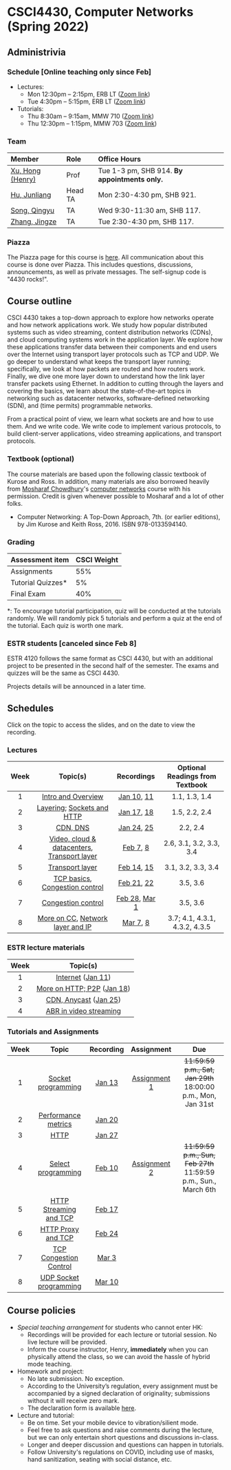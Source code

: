# CSCI4430, Computer Networks (Spring 2022)

## Administrivia

### Schedule [Online teaching only since Feb]
- Lectures: 
  * Mon 12:30pm – 2:15pm, ERB LT ([Zoom link](https://cuhk.zoom.us/j/92811984025?pwd=eGE4Um5SV0Nwd3RJTlh2WmFpV2wzdz09))
  * Tue 4:30pm – 5:15pm, ERB LT ([Zoom link](https://cuhk.zoom.us/j/95299586369?pwd=N2RnM3h6VkJlTG1ncVZHMEFsa0laUT09))
- Tutorials:
  * Thu 8:30am – 9:15am, MMW 710 ([Zoom link](https://cuhk.zoom.us/j/94590014376?pwd=NDdlRzVDQW9oQURyMU5ESTJEUHh3Zz09))
  * Thu 12:30pm – 1:15pm, MMW 703 ([Zoom link](https://cuhk.zoom.us/j/94590014376?pwd=NDdlRzVDQW9oQURyMU5ESTJEUHh3Zz09))

### Team
| Member | Role | Office Hours |
| :---------------- | :--- | :----------- |
| [Xu, Hong (Henry)](https://henryhxu.github.io/) | Prof | Tue 1-3 pm, SHB 914. **By appointments only.** |
| [Hu, Junliang](mailto:jlhu@cse.cuhk.edu.hk) | Head TA | Mon 2:30-4:30 pm, SHB 921. |
| [Song, Qingyu](mailto:qysong21@cse.cuhk.edu.hk) | TA | Wed 9:30-11:30 am, SHB 117. |
| [Zhang, Jingze](mailto:zhang_jing_ze@link.cuhk.edu.hk) | TA | Tue 2:30-4:30 pm, SHB 117. |

### Piazza
The Piazza page for this course is [here](https://piazza.com/cuhk.edu.hk/spring2022/csci4430).
All communication about this course is done over Piazza. This includes questions, discussions, announcements, as well as private messages. 
The self-signup code is "4430 rocks!".

## Course outline
CSCI 4430 takes a top-down approach to explore how networks operate and how network applications work. We study how popular distributed systems such as video streaming, content distribution networks (CDNs), and cloud computing systems work in the application layer. We explore how these applications transfer data between their components and end users over the Internet using transport layer protocols such as TCP and UDP. We go deeper to understand what keeps the transport layer running; specifically, we look at how packets are routed and how routers work. Finally, we dive one more layer down to understand how the link layer transfer packets using Ethernet. In addition to cutting through the layers and covering the basics, we learn about the state-of-the-art topics in networking such as datacenter networks, software-defined networking (SDN), and (time permits) programmable networks.

From a practical point of view, we learn what sockets are and how to use them. And we write code. We write code to implement various protocols, to build client-server applications, video streaming applications, and transport protocols.

### Textbook (optional)
The course materials are based upon the following classic textbook of Kurose and Ross. In addition, many materials are also borrowed heavily from [Mosharaf Chowdhury](http://www.mosharaf.com/)'s [computer networks](https://github.com/mosharaf/eecs489) course with his permission. Credit is given whenever possible to Mosharaf and a lot of other folks.
- Computer Networking: A Top-Down Approach, 7th. (or earlier editions), by Jim Kurose and Keith Ross, 2016. ISBN 978-0133594140.

### Grading
| Assessment item | CSCI Weight 
| :---------------- | :--- | 
| Assignments | 55% | 
| Tutorial Quizzes* | 5% |
| Final Exam | 40% | 

\*: To encourage tutorial participation, quiz will be conducted at the tutorials randomly. We will randomly pick 5 tutorials and perform a quiz at the end of the tutorial. Each quiz is worth one mark.

### ESTR students [canceled since Feb 8]
ESTR 4120 follows the same format as CSCI 4430, but with an additional project to be presented in the second half of the semester. The exams and quizzes will be the same as CSCI 4430.

Projects details will be announced in a later time.

## Schedules
Click on the topic to access the slides, and on the date to view the recording. 

### Lectures
| Week | Topic(s) | Recordings | Optional Readings from Textbook |
| :-----------: | :-----------------: | :------------: | :------------: | 
| 1 | [Intro and Overview](lecture/lec1.pptx) | [Jan 10](https://cuhk.zoom.us/rec/share/GMBuuyiGyLKiHf_dbTPYC1KZXTIFAOdwfq7bcpUrsU-QyzugFh0g9iMErY3SsSrW.YS3CeSVtEPexD0F1), [11](https://cuhk.zoom.us/rec/share/88tdIlzjsMBhNQxtWYdd6TB--z-L4uEZBVBQvVXYdaDLQ8c0kXVH1zTNizqc193u.ZO8WyP5rvFng777j) | 1.1, 1.3, 1.4
| 2 | [Layering](lecture/lec2.pptx); [Sockets and HTTP](lecture/lec3.pptx) | [Jan 17](https://cuhk.zoom.us/rec/share/c5VrWKFwujdmMsgG7X9yasAPxhWlx1jj_3Rss8WwsL76rVCn1Grbl_YPjFVExg.fQOAykjhesRzjjWg), [18](https://cuhk.zoom.us/rec/share/d186v4bsOmWlKBxqd4jIYp4Win1y7L2f97WYDmg1MG6wcXpj6l8S6z3ebEKNImC0.NUY8kc11kSrQuoVP) | 1.5, 2.2, 2.4
| 3 | [CDN, DNS](lecture/lec4.pptx) | [Jan 24](https://cuhk.zoom.us/rec/share/KofQlqZ0Le6pJfJRSxUCvydViVuIY0soEFZzi_-jpAsu1jKSIyedUdxs2Zak1-8D.OCkuSjtQ5dUXMqH4), [25](https://cuhk.zoom.us/rec/share/OqAjOywy6n5Dnc7Ol2ix50_cCdU1ZLsjrnCTjQTbbuyIbrho12LliuIzNk9SMkvV.Tn6y8B7LIBFWe0FQ) | 2.2, 2.4
| 4 | [Video, cloud & datacenters](lecture/lec5.pptx), [Transport layer](lecture/lec6.pptx) | [Feb 7](https://cuhk.zoom.us/rec/share/DARFr18scLH3vOhatySK7BFS2NWdxkIqiLG3Y9GBVI5HmLoSkOiCHsxeis_HmkXg.u9T9lTBaRHdat8fh), [8](https://cuhk.zoom.us/rec/share/ikaPJSkyz0pObEZEI0wLpayXMGCiqeB9pxfrE55C9as0WVh750A2GyWNMPJ1YMOB.r213Z8hCro7My7ZO) | 2.6, 3.1, 3.2, 3.3, 3.4
| 5 | [Transport layer](lecture/lec6.pptx) | [Feb 14](https://cuhk.zoom.us/rec/share/qyR78D1rH_WG87amLo_NlGpA2vhbFBZuBOTLzsyiSCJ79wruT46wlfY1ZUBX0m2s.IH0RI6OHlNTi2XGX), [15](https://cuhk.zoom.us/rec/share/Wf1-ZBOeMj0kwoe1sBQkN0k9DPEY1cNUw3DMUdyMy5bKvj3qHOHM7kzJLRAHt5pK.3kacaFTWgYxS5Xt8) |  3.1, 3.2, 3.3, 3.4
| 6 | [TCP basics](lecture/lec7.pptx), [Congestion control](lecture/lec8.pptx) | [Feb 21](https://cuhk.zoom.us/rec/share/aDq_1pJ0QEqf4NCO3cEd3ZrKnC5VqD0pTMwePi3hjLB-FCdVF88k-MrQEmnyoBXs.MX5NIn4E_1-_Oalu),  [22](https://cuhk.zoom.us/rec/share/CGF-uBY_9ruG5OR_uCW3BFXFwitaYFl4HgZYxMFphCLvCOd7ygZit1DfLC64DHxS.qCe38hoEtW19S-Jm) |  3.5, 3.6
| 7 | [Congestion control](lecture/lec8.pptx) | [Feb 28](https://cuhk.zoom.us/rec/share/9KKetSM9RIHOQg10dgsmw6QWJmLiM-Ak7SnAGZwWbN1NBhdRMVrUx4s7Tem0U0Pr.UMWv4yc4e0Q9hO4r), [Mar 1](https://cuhk.zoom.us/rec/share/B2ayVmKbqvrPslMh1s9EdRci3Aufs42pqTF8Arr6wJmIrgzLgh3-E926h1hG34nH.Sj5CAL9xcj61tO33) |  3.5, 3.6
| 8 | [More on CC](lecture/lec9.pptx), [Network layer and IP](lecture/lec10.pptx) | [Mar 7](https://cuhk.zoom.us/rec/share/J6sEcYYk_vYX7LypQmqgmXc4JpvkguGffFNsVrbvXe-R0HGlwRJLP3WPfZXGbcqX.RRIKgHEBAGyS6RrL), [8](https://cuhk.zoom.us/rec/share/A0Uj8XXALkzi-day_y0nRWTSM-GytiQ6w8itBheuqPXUVXd3oqZYmP33uf9fEMrY.KNAHR0v43F6i44GM) |  3.7; 4.1, 4.3.1, 4.3.2, 4.3.5

### ESTR lecture materials
| Week | Topic(s) | 
| :-----------: | :-----------------: | 
| 1 | [Internet](lecture/estr1.pptx) ([Jan 11](https://cuhk.zoom.us/rec/share/3SZewEFYrPtDs01sjRwfKvTSSavGl65htD0RBTSy4v9jEgeZHdk38FHHhaZAx_zC.We45sM8DXlSAhJvj))
| 2 | [More on HTTP; P2P](lecture/estr2.pptx) ([Jan 18](https://cuhk.zoom.us/rec/share/PMFQRt2pALxYSfvwqk-KeSAPWFO9NggI6V_F4qlj_0vxZkBdJ0BF8Pf-y1K-CeLH.gmx0QsnHaQlI6W21)) 
| 3 | [CDN, Anycast](lecture/estr3.pptx) ([Jan 25](https://cuhk.zoom.us/rec/share/Usy19DUczqZ9dCzoIlwgoZXFWHcVJns6LfQQl65FBrhm6QRaM463QXtJnNnnzKdM.ZV7pn34V5u2H8feB))
| 4 | [ABR in video streaming](lecture/estr4.pdf)

### Tutorials and Assignments

| Week | Topic | Recording | Assignment | Due |
| :---: | :------------------: | :-----: | :-------------: | :-------------: |
| 1 | [Socket programming](tutorial/T01/tut01.pptx) | [Jan 13](https://cuhk.zoom.us/rec/share/ocCYRX0Pv0ZZfA3qEMIRc9JM5jDZLR9w8x6rnRtBG84f6_1cuu-L0igeQW9SKoUe.OiV8_R37BIAKtOPd?startTime=1642033608000) | [Assignment 1](assignment/assignment-1) | ~~11:59:59 p.m., Sat, Jan 29th~~ 18:00:00 p.m., Mon, Jan 31st |
| 2 | [Performance metrics](tutorial/T02/tut02.pptx) | [Jan 20](https://cuhk.zoom.us/rec/share/bN593V2QGLPNNZea6JewUtsWXiS-CcTvXc5m0FW68vahSLNwvYsDtksM5tJu0O4K.FBghXgcsGMJ8eb_S?startTime=1642652855000) | ||
| 3 | [HTTP](tutorial/T03/tut03.pptx) | [Jan 27](https://cuhk.zoom.us/rec/share/axNautJdYKCtHOTSEwHOLNUdT5WIWvce7gXJ3Z3S_idsTYvcI3nXNIDwaOonIbFs.pSVZ_d_cjhTFRbqf?startTime=1643257789000) | ||
| 4 | [Select programming](tutorial/T04/tut04.pptx) | [Feb 10](https://cuhk.zoom.us/rec/share/CDOr9mp0_9bFNWxc_txlzdoPm460e2xpHs8uE4Z0lMC9wDneTIZ2m39OCboiU9dd.uoiGrZpNm07x-PKW) | [Assignment 2](assignment/assignment-2) |~~11:59:59 p.m., Sun, Feb 27th~~ 11:59:59 p.m., Sun., March 6th|
| 5 |[HTTP Streaming and TCP](tutorial/T05/tut05.pptx)|[Feb 17](https://cuhk.zoom.us/rec/play/uaZUp3aVwBU3KKjg9LJ7jicr4LU8bHtUhwiLPmHdXBxJelwLs2dax4ZV0FaFcnj-vwriN_tN1dtQ9SZM.Ox-oeJskmDqqumKI?autoplay=true&startTime=1645072024000)|||
| 6 |[HTTP Proxy and TCP](tutorial/T06/tut06.pptx)|[Feb 24](https://cuhk.zoom.us/rec/play/JYn0vx0UWM_xBrHpb9YOAoUbv48sguxQmoNXq61bI-F5SRNn9N-VcVNci_b87bPKRC55kT8AkvxbFd5L.5e5IuA88lu64Q-3G?autoplay=true&startTime=1645676927000)|||
| 7 |[TCP Congestion Control](tutorial/T07/tut07.pptx)|[Mar 3](https://cuhk.zoom.us/rec/play/nnzhtdIPW04zDjaoAMY1aZODoaObZFDxjV07LLaiPcP-dNh1nEsjCqZBnU-jSZUP6-CCjN2i-xonqnMr.3b5D-22kFZW34eB2?autoplay=true&startTime=1646267408000)|||
| 8 |[UDP Socket programming](tutorial/T08/tut08.pptx)|[Mar 10]()|||


## Course policies
- *Special teaching arrangement* for students who cannot enter HK:
  * Recordings will be provided for each lecture or tutorial session. No live lecture will be provided.
  * Inform the course instructor, Henry, **immediately** when you can physically attend the class, so we can avoid the hassle of hybrid mode teaching.
- Homework and project: 
  * No late submission. No exception.
  * According to the University’s regulation, every assignment must be accompanied by a signed declaration of originality; submissions without it will receive zero mark.
  * The declaration form is available [here](declaration_en.doc).
- Lecture and tutorial:
  * Be on time. Set your mobile device to vibration/silient mode.
  * Feel free to ask questions and raise comments during the lecture, but we can only entertain short questions and discussions in-class.
  * Longer and deeper discussion and questions can happen in tutorials.
  * Follow University's regulations on COVID, including use of masks, hand sanitization, seating with social distance, etc.
